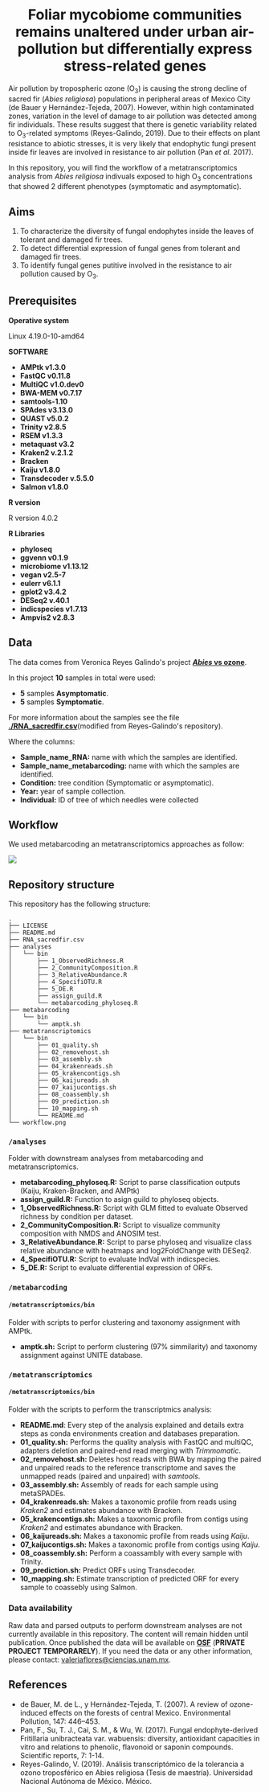 # <div align="center"> Foliar mycobiome communities remains unaltered under urban air-pollution but differentially express stress-related genes </div>



Air pollution by tropospheric ozone (O<sub>3</sub>) is causing the strong decline of sacred fir (*Abies religiosa*) populations in peripheral areas of Mexico City (de Bauer y Hernández-Tejeda, 2007). However, within high contaminated zones, variation in the level of damage to air pollution was detected among fir individuals. These results suggest that there is genetic variability related to O<sub>3</sub>-related symptoms (Reyes-Galindo, 2019). Due to their effects on plant resistance to abiotic stresses, it is very likely that endophytic fungi present inside fir leaves are involved in resistance to air pollution (Pan *et al.* 2017).

In this repository, you will find the workflow of a metatranscriptomics analysis from *Abies religiosa* indivuals exposed to high O<sub>3</sub> concentrations that showed 2 different phenotypes (symptomatic and asymptomatic). 

## **Aims**

1. To characterize the diversity of fungal endophytes inside the leaves of tolerant and damaged fir trees.
2. To detect differential expression of fungal genes from tolerant and damaged fir trees. 
3. To identify fungal genes putitive involved in the resistance to air pollution caused by O<sub>3</sub>.

## **Prerequisites**

**Operative system**

Linux 4.19.0-10-amd64

**SOFTWARE**

* **AMPtk v1.3.0**
* **FastQC v0.11.8**
* **MultiQC v1.0.dev0**
* **BWA-MEM v0.7.17**
* **samtools-1.10**
* **SPAdes v3.13.0** 
* **QUAST v5.0.2**
* **Trinity v2.8.5**
* **RSEM v1.3.3**
* **metaquast v3.2**
* **Kraken2 v.2.1.2**
* **Bracken**
* **Kaiju v1.8.0**
* **Transdecoder v.5.5.0**
* **Salmon v1.8.0**

**R version**

R version 4.0.2

**R Libraries**

* **phyloseq** 
* **ggvenn v0.1.9** 
* **microbiome v1.13.12** 
* **vegan v2.5-7**
* **eulerr v6.1.1** 
* **gplot2 v3.4.2** 
* **DESeq2 v.40.1**
* **indicspecies v1.7.13** 
* **Ampvis2 v2.8.3**

## **Data**

The data comes from Veronica Reyes Galindo's project [***Abies* vs ozone**](https://github.com/VeroIarrachtai/Abies_vs_ozone). 

In this project **10** samples in total were used:

* **5** samples **Asymptomatic**.
* **5** samples **Symptomatic**.  

For more information about the samples see the file [**./RNA\_sacredfir.csv**](./RNA_sacredfir.csv)(modified from Reyes-Galindo's repository).

Where the columns:

* **Sample\_name\_RNA:** name with which the samples are identified. 
* **Sample\_name\_metabarcoding:** name with which the samples are identified. 
* **Condition:** tree condition (Symptomatic or asymptomatic).
* **Year:** year of sample collection.
* **Individual:** ID of tree of which needles were collected


## **Workflow**

We used metabarcoding an metatranscriptomics approaches as follow:

![](workflow.png)

## **Repository structure**

This repository has the following structure:


```
.
├── LICENSE
├── README.md
├── RNA_sacredfir.csv
├── analyses
│   └── bin
│       ├── 1_ObservedRichness.R
│       ├── 2_CommunityComposition.R
│       ├── 3_RelativeAbundance.R
│       ├── 4_SpecifiOTU.R
│       ├── 5_DE.R
│       ├── assign_guild.R
│       └── metabarcoding_phyloseq.R
├── metabarcoding
│   └── bin
│       └── amptk.sh
├── metatranscriptomics
│   └── bin
│       ├── 01_quality.sh
│       ├── 02_removehost.sh
│       ├── 03_assembly.sh
│       ├── 04_krakenreads.sh
│       ├── 05_krakencontigs.sh
│       ├── 06_kaijureads.sh
│       ├── 07_kaijucontigs.sh
│       ├── 08_coassembly.sh
│       ├── 09_prediction.sh
│       ├── 10_mapping.sh
│       └── README.md
└── workflow.png

```

### `/analyses`
Folder with downstream analyses from metabarcoding and metatranscriptomics.

* **metabarcoding_phyloseq.R:** Script to parse classification outputs (Kaiju, Kraken-Bracken, and AMPtk)
* **assign_guild.R:** Function to asign guild to phyloseq objects.
* **1_ObservedRichness.R:** Script with GLM fitted to evaluate Observed richness by condition per dataset.
* **2_CommunityComposition.R:** Script to visualize community composition with NMDS and ANOSIM test.
* **3_RelativeAbundance.R:** Script to parse phyloseq and visualize class relative abundance with heatmaps and log2FoldChange with DESeq2.
* **4_SpecifiOTU.R:** Script to evaluate IndVal with indicspecies.
* **5_DE.R:** Script to evaluate differential expression of ORFs.


### `/metabarcoding`
#### `/metatranscriptomics/bin`
Folder with scripts to perfor clustering and taxonomy assignment with AMPtk.

* **amptk.sh:** Script to perform clustering (97% simmilarity) and taxonomy assignment against UNITE database. 

### `/metatranscriptomics`
#### `/metatranscriptomics/bin`

Folder with the scripts to perform the transcriptmics analysis:

* **README.md**: Every step of the analysis explained and details extra steps as conda environments creation and databases preparation.
* **01_quality.sh:** Performs the quality analysis with FastQC and multiQC, adapters deletion and paired-end read merging with *Trimmomatic*.
* **02_removehost.sh:** Deletes host reads with BWA by mapping the paired and unpaired reads to the reference transcriptome and saves the unmapped reads (paired and unpaired) with *samtools*.
* **03_assembly.sh:** Assembly of reads for each sample using metaSPADEs.
* **04_krakenreads.sh:** Makes a taxonomic profile from reads using *Kraken2* and estimates abundance with Bracken.
* **05_krakencontigs.sh:** Makes a taxonomic profile from contigs using *Kraken2* and estimates abundance with Bracken.
* **06_kaijureads.sh:** Makes a taxonomic profile from reads using *Kaiju*.
* **07_kaijucontigs.sh:** Makes a taxonomic profile from contigs using *Kaiju*.
* **08_coassembly.sh:** Perform a coassambly with every sample with Trinity.
* **09_prediction.sh:** Predict ORFs using Transdecoder.
* **10_mapping.sh:** Estimate transcription of predicted ORF for every sample to coassebly using Salmon.
  

### Data availability

Raw data and parsed outputs to perform downstream analyses are not currently available in this repository. The content will remain hidden until publication. Once published the data will be available on [**OSF**](https://osf.io/xur7g/) (**PRIVATE PROJECT TEMPORARELY**). If you need the data or any other information, please contact: valeriaflores@ciencias.unam.mx. 



## **References**

* de Bauer, M. de L., y Hernández-Tejeda, T. (2007). A review of ozone- induced effects on the forests of central Mexico.
Environmental Pollution, 147: 446–453.
* Pan, F., Su, T. J., Cai, S. M., & Wu, W. (2017). Fungal endophyte-derived Fritillaria unibracteata var. wabuensis: diversity, antioxidant capacities in vitro and relations to phenolic, flavonoid or saponin compounds. Scientific reports, 7: 1-14.
* Reyes-Galindo, V. (2019). Análisis transcriptómico de la tolerancia a ozono troposférico en Abies religiosa (Tesis de
maestría). Universidad Nacional Autónoma de México. México.

